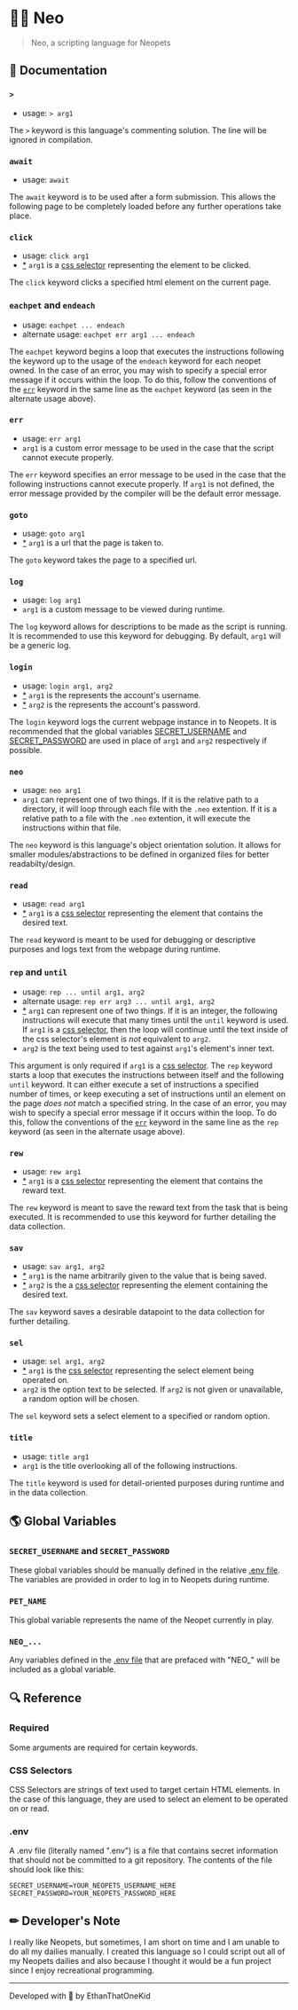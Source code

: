 # 🐱‍👤 Neo
> Neo, a scripting language for Neopets

## 📃 Documentation
### `>`
* usage: `> arg1`

The `>` keyword is this language's commenting solution. The line will be ignored in compilation.

### `await`
* usage: `await`

The `await` keyword is to be used after a form submission. This allows the following page to be completely loaded before any further operations take place.

### `click`
* usage: `click arg1`
* [*](#required) `arg1` is a [css selector](#css-selectors) representing the element to be clicked.

The `click` keyword clicks a specified html element on the current page.

### `eachpet` and `endeach`
* usage: `eachpet ... endeach`
* alternate usage: `eachpet err arg1 ... endeach`

The `eachpet` keyword begins a loop that executes the instructions following the keyword up to the usage of the `endeach` keyword for each neopet owned.
In the case of an error, you may wish to specify a special error message if it occurs within the loop. To do this, follow the conventions of the [`err`](#err) keyword in the same line as the `eachpet` keyword (as seen in the alternate usage above).

### `err`
* usage: `err arg1`
* `arg1` is a custom error message to be used in the case that the script cannot execute properly.

The `err` keyword specifies an error message to be used in the case that the following instructions cannot execute properly. If `arg1` is not defined,  the error message provided by the compiler will be the default error message.

### `goto`
* usage: `goto arg1`
* [*](#required) `arg1` is a url that the page is taken to.

The `goto` keyword takes the page to a specified url.

### `log`
* usage: `log arg1`
* `arg1` is a custom message to be viewed during runtime.

The `log` keyword allows for descriptions to be made as the script is running. It is recommended to use this keyword for debugging. By default, `arg1` will be a generic log.

### `login`
* usage: `login arg1, arg2`
* [*](#required) `arg1` is the represents the account's username.
* [*](#required) `arg2` is the represents the account's password.

The `login` keyword logs the current webpage instance in to Neopets. It is recommended that the global variables [SECRET_USERNAME](#secret_username) and [SECRET_PASSWORD](#secret_password) are used in place of `arg1` and `arg2` respectively if possible.

### `neo`
* usage: `neo arg1`
* `arg1` can represent one of two things. If it is the relative path to a directory, it will loop through each file with the `.neo` extention. If it is a relative path to a file with the `.neo` extention, it will execute the instructions within that file.

The `neo` keyword is this language's object orientation solution. It allows for smaller modules/abstractions to be defined in organized files for better readabilty/design.

### `read`
* usage: `read arg1`
* [*](#required) `arg1` is a [css selector](#css-selectors) representing the element that contains the desired text.

The `read` keyword is meant to be used for debugging or descriptive purposes and logs text from the webpage during runtime.

### `rep` and `until`
* usage: `rep ... until arg1, arg2`
* alternate usage: `rep err arg3 ... until arg1, arg2`
* [*](#required) `arg1` can represent one of two things. If it is an integer, the following instructions will execute that many times until the `until` keyword is used. If `arg1` is a [css selector](#css-selector), then the loop will continue until the text inside of the css selector's element is *not* equivalent to `arg2`.
* `arg2` is the text being used to test against `arg1`'s element's inner text. 

This argument is only required if `arg1` is a [css selector](#css-selector).
The `rep` keyword starts a loop that executes the instructions between itself and the following `until` keyword. It can either execute a set of instructions a specified number of times, or keep executing a set of instructions until an element on the page *does not* match a specified string.
In the case of an error, you may wish to specify a special error message if it occurs within the loop. To do this, follow the conventions of the [`err`](#err) keyword in the same line as the `rep` keyword (as seen in the alternate usage above).

### `rew`
* usage: `rew arg1`
* [*](#required) `arg1` is a [css selector](#css-selectors) representing the element that contains the reward text.

The `rew` keyword is meant to save the reward text from the task that is being executed. It is recommended to use this keyword for further detailing the data collection.

### `sav`
* usage: `sav arg1, arg2`
* [*](#required) `arg1` is the name arbitrarily given to the value that is being saved.
* [*](#required) `arg2` is the a [css selector](#css-selectors) representing the element containing the desired text.

The `sav` keyword saves a desirable datapoint to the data collection for further detailing.

### `sel`
* usage: `sel arg1, arg2`
* [*](#required) `arg1` is the [css selector](#css-selectors) representing the select element being operated on.
* `arg2` is the option text to be selected. If `arg2` is not given or unavailable, a random option will be chosen.

The `sel` keyword sets a select element to a specified or random option.

### `title`
* usage: `title arg1`
* `arg1` is the title overlooking all of the following instructions.

The `title` keyword is used for detail-oriented purposes during runtime and in the data collection.

## 🌎 Global Variables
### `SECRET_USERNAME` and `SECRET_PASSWORD`
These global variables should be manually defined in the relative [.env file](#.env). The variables are provided in order to log in to Neopets during runtime.
### `PET_NAME`
This global variable represents the name of the Neopet currently in play.
### `NEO_...`
Any variables defined in the [.env file](#.env) that are prefaced with "NEO_" will be included as a global variable.

## 🔍 Reference
### Required
Some arguments are required for certain keywords.
### CSS Selectors
CSS Selectors are strings of text used to target certain HTML elements. In the case of this language, they are used to select an element to be operated on or read.
### .env
A .env file (literally named ".env") is a file that contains secret information that should not be committed to a git repository. The contents of the file should look like this:
```
SECRET_USERNAME=YOUR_NEOPETS_USERNAME_HERE
SECRET_PASSWORD=YOUR_NEOPETS_PASSWORD_HERE
```

## ✏ Developer's Note
I really like Neopets, but sometimes, I am short on time and I am unable to do all my dailies manually. I created this language so I could script out all of my Neopets dailies and also because I thought it would be a fun project since I enjoy recreational programming.

---

Developed with 💖 by EthanThatOneKid